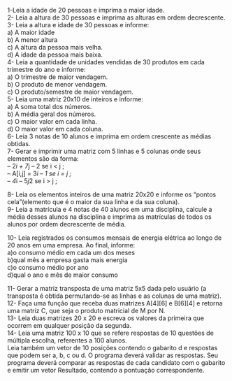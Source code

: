 1-Leia a idade de 20 pessoas e imprima a maior
idade.<br>
2- Leia a altura de 30 pessoas e imprima as
alturas em ordem decrescente.<br>
3- Leia a altura e idade de 30 pessoas e informe:<br>
a) A maior idade<br>
b) A menor altura<br>
c) A altura da pessoa mais velha.<br>
d) A idade da pessoa mais baixa.<br>
4- Leia a quantidade de unidades vendidas de 30
produtos em cada trimestre do ano e informe:<br>
a) O trimestre de maior vendagem.<br>
b) O produto de menor vendagem.<br>
c) O produto/semestre de maior vendagem.<br>
5- Leia uma matriz 20x10 de inteiros e informe:<br>
a) A soma total dos números.<br>
b) A média geral dos números.<br>
c) O maior valor em cada linha.<br>
d) O maior valor em cada coluna.<br>
6- Leia 3 notas de 10 alunos e imprima em ordem
crescente as médias obtidas.<br>
7- Gerar e imprimir uma matriz com 5 linhas e 5
colunas onde seus elementos são da forma:<br>
– 2*i + 7*j – 2 se i < j ;<br>
– A[i,j] = 3*i – 1 se i = j ;<br>
– 4*i – 5*j*2 se i > j ; <br>

8- Leia os elementos inteiros de uma matriz
20x20 e informe os “pontos cela”(elemento
que é o maior da sua linha e da sua coluna).<br>
9- Leia a matrícula e 4 notas de 40 alunos em
uma disciplina, calcule a média desses alunos
na disciplina e imprima as matrículas de todos
os alunos por ordem decrescente de média.<br>

10- Leia registrados os consumos mensais de
energia elétrica ao longo de 20 anos em uma
empresa. Ao final, informe:<br>
a)o consumo médio em cada um dos meses<br>
b)qual mês a empresa gasta mais energia<br>
c)o consumo médio por ano<br>
d)qual o ano e mês de maior consumo<br>

11- Gerar a matriz transposta de uma matriz 5x5 dada
pelo usuário (a transposta é obtida permutando-se
as linhas e as colunas de uma matriz).<br>
12- Faça uma função que receba duas matrizes A[4][6] e
B[6][4] e retorna uma matriz C, que seja o produto
matricial de M por N.<br>
13- Leia duas matrizes 20 x 20 e escreva os valores da
primeira que ocorrem em qualquer posição da
segunda.<br>
14- Leia uma matriz 100 x 10 que se refere
respostas de 10 questões de múltipla escolha,
referentes a 100 alunos.<br> Leia também um
vetor de 10 posições contendo o gabarito d e
respostas que podem ser a, b, c ou d. O
programa deverá validar as respostas.<be> Seu
programa deverá comparar as respostas de
cada candidato com o gabarito e emitir um
vetor Resultado, contendo a pontuação
correspondente.<br>